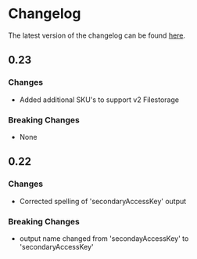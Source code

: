 # Changelog

The latest version of the changelog can be found [here](https://github.com/Azure/bicep-registry-modules/blob/main/avm/res/storage/storage-account/CHANGELOG.md).

## 0.23

### Changes

- Added additional SKU's to support v2 Filestorage

### Breaking Changes

- None

## 0.22

### Changes

- Corrected spelling of 'secondaryAccessKey' output

### Breaking Changes

- output name changed from 'secondayAccessKey' to 'secondaryAccessKey'

